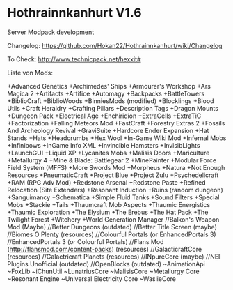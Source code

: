 Hothrainnkanhurt V1.6
================

Server Modpack development

Changelog: https://github.com/Hokan22/Hothrainnkanhurt/wiki/Changelog

To Check:
http://www.technicpack.net/hexxit#

Liste von Mods:

+Advanced Genetics
+Archimedes' Ships
+Armourer's Workshop
+Ars Magica 2
+Artifacts
+Artifice
+Automagy
+Backpacks
+BattleTowers
+BiblioCraft
+BiblioWoods
+BinniesMods (modified)
+Blocklings
+Blood Utils
+Craft Heraldry
+Crafting Pillars
+Description Tags
+Dragon Mounts
+Dungeon Pack
+Electrical Age 
+Enchiridion
+ExtraCells
+ExtraTiC
+Factorization
+Falling Meteors Mod
+FastCraft
+Forestry Extras 2
+Fossils And Archeology Revival
+GraviSuite
+Hardcore Ender Expansion
+Hat Stands
+Hats
+Headcrumbs
+Hex Wool
+In-Game Wiki Mod
+Infernal Mobs
+Infinibows
+InGame Info XML
+Invincible Hamsters
+InvisibLights
+LaunchGUI
+Liquid XP
+Lycanites Mobs
+Malisis Doors
+Mariculture
+Metallurgy 4
+Mine & Blade: Battlegear 2
+MinePainter
+Modular Force Field System (MFFS)
+More Swords Mod
+Morpheus
+Natura
+Not Enough Resources
+PneumaticCraft
+Project Blue
+Project Zulu
+Psychedelicraft
+RAM (RPG Adv Mod)
+Redstone Arsenal
+Redstone Paste
+Refined Relocation (Site Extenders)
+Resonant Induction 
+Ruins (random dungeon)
+Sanguimancy
+Schematica
+Simple Fluid Tanks
+Sound Filters
+Special Mobs
+Stackie
+Tails
+Thaumcraft Mob Aspects
+Thaumic Energistics
+Thaumic Exploration
+The Elysium
+The Erebus
+The Hat Pack
+The Twilight Forest
+Witchery
+World Generation Manager
//Balkon's Weapon Mod (Maybe)
//Better Dungeons (outdated)
//Better Title Screen (maybe)
//Biomes O Plenty (resources)
//Colourful Portals (or EnhancedPortals 3)
//EnhancedPortals 3 (or Colourful Portals)
//Flans Mod (http://flansmod.com/content-packs) (resources)
//GalacticraftCore (resources)
//Galactricraft Planets (resources)
//INpureCore (maybe)
//NEI Plugins Unofficial (outdated)
//OpenBlocks (outdated)
~AnimationApi
~FoxLib
~iChunUtil
~LunatriusCore
~MalisisCore
~Metallurgy Core 
~Resonant Engine
~Universal Electricity Core
~WaslieCore